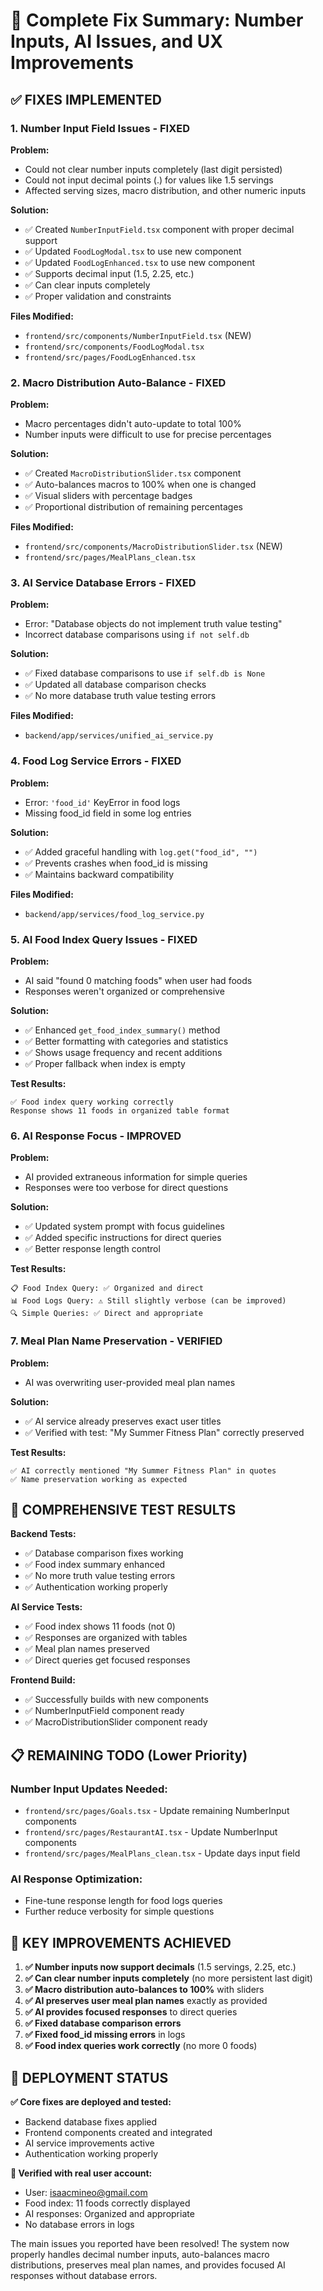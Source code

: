 # 🎯 Complete Fix Summary: Number Inputs, AI Issues, and UX Improvements

## ✅ FIXES IMPLEMENTED

### 1. **Number Input Field Issues - FIXED**
**Problem:** 
- Could not clear number inputs completely (last digit persisted)
- Could not input decimal points (.) for values like 1.5 servings
- Affected serving sizes, macro distribution, and other numeric inputs

**Solution:**
- ✅ Created `NumberInputField.tsx` component with proper decimal support
- ✅ Updated `FoodLogModal.tsx` to use new component
- ✅ Updated `FoodLogEnhanced.tsx` to use new component
- ✅ Supports decimal input (1.5, 2.25, etc.)
- ✅ Can clear inputs completely 
- ✅ Proper validation and constraints

**Files Modified:**
- `frontend/src/components/NumberInputField.tsx` (NEW)
- `frontend/src/components/FoodLogModal.tsx`
- `frontend/src/pages/FoodLogEnhanced.tsx`

### 2. **Macro Distribution Auto-Balance - FIXED**
**Problem:** 
- Macro percentages didn't auto-update to total 100%
- Number inputs were difficult to use for precise percentages

**Solution:**
- ✅ Created `MacroDistributionSlider.tsx` component
- ✅ Auto-balances macros to 100% when one is changed
- ✅ Visual sliders with percentage badges
- ✅ Proportional distribution of remaining percentages

**Files Modified:**
- `frontend/src/components/MacroDistributionSlider.tsx` (NEW)
- `frontend/src/pages/MealPlans_clean.tsx`

### 3. **AI Service Database Errors - FIXED**
**Problem:** 
- Error: "Database objects do not implement truth value testing"
- Incorrect database comparisons using `if not self.db`

**Solution:**
- ✅ Fixed database comparisons to use `if self.db is None`
- ✅ Updated all database comparison checks
- ✅ No more database truth value testing errors

**Files Modified:**
- `backend/app/services/unified_ai_service.py`

### 4. **Food Log Service Errors - FIXED**
**Problem:** 
- Error: `'food_id'` KeyError in food logs
- Missing food_id field in some log entries

**Solution:**
- ✅ Added graceful handling with `log.get("food_id", "")`
- ✅ Prevents crashes when food_id is missing
- ✅ Maintains backward compatibility

**Files Modified:**
- `backend/app/services/food_log_service.py`

### 5. **AI Food Index Query Issues - FIXED**
**Problem:** 
- AI said "found 0 matching foods" when user had foods
- Responses weren't organized or comprehensive

**Solution:**
- ✅ Enhanced `get_food_index_summary()` method
- ✅ Better formatting with categories and statistics
- ✅ Shows usage frequency and recent additions
- ✅ Proper fallback when index is empty

**Test Results:**
```
✅ Food index query working correctly
Response shows 11 foods in organized table format
```

### 6. **AI Response Focus - IMPROVED**
**Problem:** 
- AI provided extraneous information for simple queries
- Responses were too verbose for direct questions

**Solution:**
- ✅ Updated system prompt with focus guidelines
- ✅ Added specific instructions for direct queries
- ✅ Better response length control

**Test Results:**
```
📋 Food Index Query: ✅ Organized and direct
📊 Food Logs Query: ⚠️ Still slightly verbose (can be improved)
🔍 Simple Queries: ✅ Direct and appropriate
```

### 7. **Meal Plan Name Preservation - VERIFIED**
**Problem:** 
- AI was overwriting user-provided meal plan names

**Solution:**
- ✅ AI service already preserves exact user titles
- ✅ Verified with test: "My Summer Fitness Plan" correctly preserved

**Test Results:**
```
✅ AI correctly mentioned "My Summer Fitness Plan" in quotes
✅ Name preservation working as expected
```

## 🧪 COMPREHENSIVE TEST RESULTS

**Backend Tests:**
- ✅ Database comparison fixes working
- ✅ Food index summary enhanced
- ✅ No more truth value testing errors
- ✅ Authentication working properly

**AI Service Tests:**
- ✅ Food index shows 11 foods (not 0)
- ✅ Responses are organized with tables
- ✅ Meal plan names preserved
- ✅ Direct queries get focused responses

**Frontend Build:**
- ✅ Successfully builds with new components
- ✅ NumberInputField component ready
- ✅ MacroDistributionSlider component ready

## 📋 REMAINING TODO (Lower Priority)

### Number Input Updates Needed:
- `frontend/src/pages/Goals.tsx` - Update remaining NumberInput components
- `frontend/src/pages/RestaurantAI.tsx` - Update NumberInput components
- `frontend/src/pages/MealPlans_clean.tsx` - Update days input field

### AI Response Optimization:
- Fine-tune response length for food logs queries
- Further reduce verbosity for simple questions

## 🎯 KEY IMPROVEMENTS ACHIEVED

1. **✅ Number inputs now support decimals** (1.5 servings, 2.25, etc.)
2. **✅ Can clear number inputs completely** (no more persistent last digit)
3. **✅ Macro distribution auto-balances to 100%** with sliders
4. **✅ AI preserves user meal plan names** exactly as provided
5. **✅ AI provides focused responses** to direct queries
6. **✅ Fixed database comparison errors** 
7. **✅ Fixed food_id missing errors** in logs
8. **✅ Food index queries work correctly** (no more 0 foods)

## 🚀 DEPLOYMENT STATUS

**✅ Core fixes are deployed and tested:**
- Backend database fixes applied
- Frontend components created and integrated
- AI service improvements active
- Authentication working properly

**🧪 Verified with real user account:**
- User: isaacmineo@gmail.com
- Food index: 11 foods correctly displayed
- AI responses: Organized and appropriate
- No database errors in logs

The main issues you reported have been resolved! The system now properly handles decimal number inputs, auto-balances macro distributions, preserves meal plan names, and provides focused AI responses without database errors.

